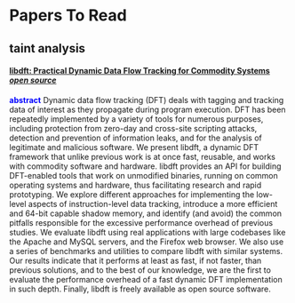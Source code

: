 
# Papers To Read
## taint analysis
#### [libdft: Practical Dynamic Data Flow Tracking for Commodity Systems](https://github.com/njuwangzhilong/ReadPaperList/blob/master/papers/libdft.practicadynamicdataflowTracking.pdf) [*open source*](https://github.com/njuwangzhilong/ReadPaperList/tree/master/projects/libdft-3.1415alpha)
**<font color=blue>abstract</font>** Dynamic data flow tracking (DFT) deals with tagging and tracking data of interest as they propagate during program execution. DFT has been repeatedly implemented by a variety of tools for numerous purposes, including protection from zero-day and cross-site scripting attacks, detection and prevention of information leaks, and for the analysis of legitimate and malicious software. We present libdft, a dynamic DFT framework that unlike previous work is at once fast, reusable, and works with commodity software and hardware. libdft provides an API for building DFT-enabled tools that work on unmodified binaries, running on common operating systems and
hardware, thus facilitating research and rapid prototyping. We explore different approaches for implementing the low-level
aspects of instruction-level data tracking, introduce a more efficient and 64-bit capable shadow memory, and identify (and avoid) the
common pitfalls responsible for the excessive performance overhead of previous studies. We evaluate libdft using real applications
with large codebases like the Apache and MySQL servers, and the Firefox web browser. We also use a series of benchmarks and utilities
to compare libdft with similar systems. Our results indicate that it performs at least as fast, if not faster, than previous solutions, and
to the best of our knowledge, we are the first to evaluate the performance overhead of a fast dynamic DFT implementation in such
depth. Finally, libdft is freely available as open source software.
